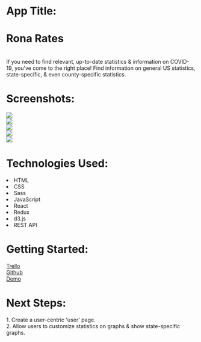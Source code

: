 <h1>App Title:</h1> 
  <h1><strong>Rona Rates</strong></h1> <br/>
  If you need to find relevant, up-to-date statistics & information on COVID-19, you've come to the right place! Find information on general US statistics, state-specific, & even county-specific statistics.

<h1>Screenshots:</h1>
<img src="https://i.imgur.com/4MgiWiO.png" /> </br>
<img src="https://i.imgur.com/x5LqlgE.png" /> </br>
<img src="https://i.imgur.com/HWjnv52.png" /> </br>
<img src="https://i.imgur.com/g1gjUN5.png" /> </br>
<img src="https://i.imgur.com/Hz8cLIN.png" /> </br>


<h1>Technologies Used:</h1>
  <li>HTML</li>
  <li>CSS</li>
  <li>Sass</li>
  <li>JavaScript</li>
  <li>React</li> 
  <li>Redux</li> 
  <li>d3.js</li> 
  <li>REST API</li> 

<h1>Getting Started:</h1>
<a href="https://trello.com/b/yx47zwB5/corona-rona">Trello</a> <br/>
<a href="https://github.com/elliothwang/covid-dashboard">Github</a> <br/>
<a href="rona-rates.netlify.app/">Demo</a> <br/>


<h1>Next Steps:</h1>
  1. Create a user-centric 'user' page.<br/>
  2. Allow users to customize statistics on graphs & show state-specific graphs.<br/>